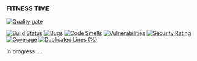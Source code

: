 ### FITNESS TIME

[![Quality gate](https://sonarcloud.io/api/project_badges/quality_gate?project=dov118_fitness)](https://sonarcloud.io/summary/new_code?id=dov118_fitness)

[![Build Status](https://github.com/dov118/fitness/workflows/CI/badge.svg)](https://github.com/dov118/fitness/actions/workflows/CI.yaml)
[![Bugs](https://sonarcloud.io/api/project_badges/measure?project=dov118_fitness&metric=bugs)](https://sonarcloud.io/summary/new_code?id=dov118_fitness)
[![Code Smells](https://sonarcloud.io/api/project_badges/measure?project=dov118_fitness&metric=code_smells)](https://sonarcloud.io/summary/new_code?id=dov118_fitness)
[![Vulnerabilities](https://sonarcloud.io/api/project_badges/measure?project=dov118_fitness&metric=vulnerabilities)](https://sonarcloud.io/summary/new_code?id=dov118_fitness)
[![Security Rating](https://sonarcloud.io/api/project_badges/measure?project=dov118_fitness&metric=security_rating)](https://sonarcloud.io/summary/new_code?id=dov118_fitness)
[![Coverage](https://sonarcloud.io/api/project_badges/measure?project=dov118_fitness&metric=coverage)](https://sonarcloud.io/summary/new_code?id=dov118_fitness)
[![Duplicated Lines (%)](https://sonarcloud.io/api/project_badges/measure?project=dov118_fitness&metric=duplicated_lines_density)](https://sonarcloud.io/summary/new_code?id=dov118_fitness)

In progress ....